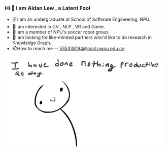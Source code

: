 ### Hi 👋 I am Aidan Lew ,  a Latent Fool

- ✌ I am an undergraduate at School of Software Engineering, NPU.
- 👀I am interested in CV , NLP , VR and Game.
- 🌱I am a member of NPU's soccer robot group.
- 💞️I am looking for like-minded partners who'd like to do research in Knowledge Graph. 
- 📫How to reach me -- 535338194@mail.nwpu.edu.cn
<div  align="center">
<img src="https://github.com/AL-377/AL-377/blob/main/me.gif">  
</div>

